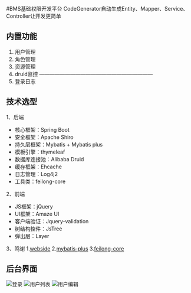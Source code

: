 #BMS基础权限开发平台
	CodeGenerator自动生成Entity、Mapper、Service、Controller让开发更简单
## 内置功能

1.    用户管理
2.    角色管理
3.    资源管理
4.    druid监控
——————————————————————
5.    登录日志


## 技术选型

1、后端

* 核心框架：Spring Boot
* 安全框架：Apache Shiro
* 持久层框架：Mybatis + Mybatis plus
* 模板引擎：thymeleaf
* 数据库连接池：Alibaba Druid
* 缓存框架：Ehcache
* 日志管理：Log4j2
* 工具类：feilong-core

2、前端

* JS框架：jQuery
* UI框架：Amaze UI
* 客户端验证：Jquery-validation
* 树结构控件：JsTree
* 弹出层：Layer

3、鸣谢
1.[webside](http://git.oschina.net/wjggwm/webside)
2.[mybatis-plus](http://git.oschina.net/baomidou/mybatis-plus)
3.[feilong-core](https://github.com/venusdrogon/feilong-core)

## 后台界面

![登录](http://git.oschina.net/uploads/images/2016/1230/150126_2acd13ce_14904.jpeg "")
![用户列表](http://git.oschina.net/uploads/images/2016/1230/150143_538119c6_14904.jpeg "")
![用户编辑](http://git.oschina.net/uploads/images/2016/1230/150159_35cb953a_14904.jpeg "")


